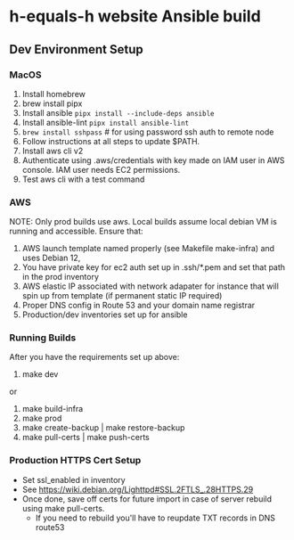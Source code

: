 # h-equals-h website Ansible build

## Dev Environment Setup

### MacOS
1. Install homebrew
2. brew install pipx
3. Install ansible `pipx install --include-deps ansible`
4. Install ansible-lint `pipx install ansible-lint`
5. `brew install sshpass` # for using password ssh auth to remote node
6. Follow instructions at all steps to update $PATH.
7. Install aws cli v2
8. Authenticate using .aws/credentials with key made on IAM user in AWS console. IAM user needs EC2 permissions.
9. Test aws cli with a test command

### AWS 

NOTE: Only prod builds use aws. Local builds assume local debian VM is running and accessible. Ensure that: 

1. AWS launch template named properly (see Makefile make-infra) and uses Debian 12,
1. You have private key for ec2 auth set up in .ssh/*.pem and set that path in the prod inventory
1. AWS elastic IP associated with network adapater for instance that will spin up from template (if permanent static IP required)
1. Proper DNS config in Route 53 and your domain name registrar
1. Production/dev inventories set up for ansible

### Running Builds

 After you have the requirements set up above:

 1. make dev

or

 1. make build-infra
 2. make prod
 3. make create-backup | make restore-backup
 3. make pull-certs | make push-certs

 ### Production HTTPS Cert Setup
 - Set ssl_enabled in inventory
 - See https://wiki.debian.org/Lighttpd#SSL.2FTLS_.28HTTPS.29
 - Once done, save off certs for future import in case of server rebuild using make pull-certs. 
   - If you need to rebuild you'll have to reupdate TXT records in DNS route53